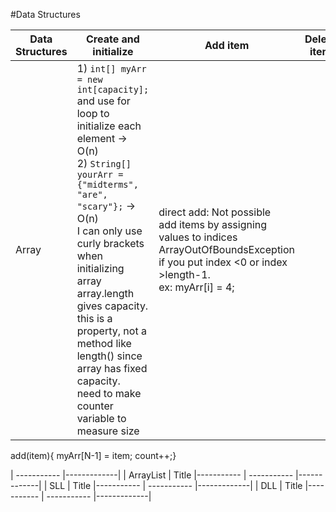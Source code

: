 #Data Structures

| Data Structures     | Create and initialize | Add item | Delete item | Access item |
| -----------         | -----------           |----------| ----------- |-------------|
| Array               | 1) `int[] myArr = new int[capacity];` and use for loop to initialize each element -> O(n)</br>2) `String[] yourArr = {"midterms", "are", "scary"};` -> O(n) </br>I can only use curly brackets when initializing array   array.length gives capacity. this is a property, not a method like length() since array has fixed capacity. </br> need to make counter variable  to measure size | direct add: Not possible</br> add items by assigning values to indices</br> ArrayOutOfBoundsException if you put index <0 or index >length-1. </br> ex: myArr[i] = 4; </br>
add(item){
myArr[N-1] = item;
count++;}


| ----------- |-------------|
| ArrayList           | Title                 |----------- | ----------- |-------------|
| SLL                 | Title       |----------- | ----------- |-------------|
| DLL                 | Title       |----------- | ----------- |-------------|
